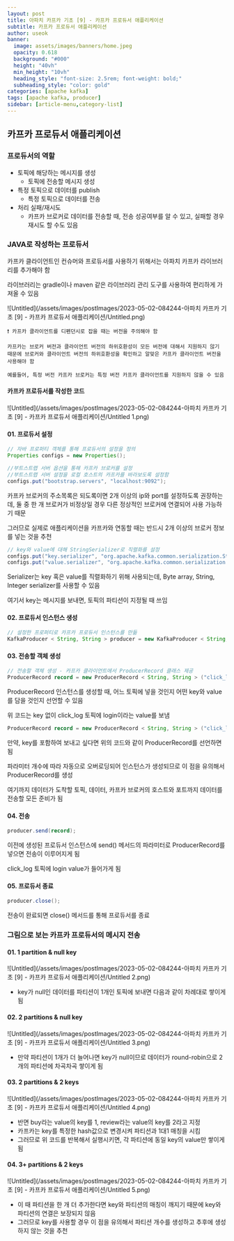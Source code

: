 ```yaml
---
layout: post
title: 아파치 카프카 기초 [9] - 카프카 프로듀서 애플리케이션
subtitle: 카프카 프로듀서 애플리케이션
author: useok
banner:
  image: assets/images/banners/home.jpeg
  opacity: 0.618
  background: "#000"
  height: "40vh"
  min_height: "10vh"
  heading_style: "font-size: 2.5rem; font-weight: bold;"
  subheading_style: "color: gold"
categories: [apache kafka]
tags: [apache kafka, producer]
sidebar: [article-menu,category-list] 
---
```

## 카프카 프로듀서 애플리케이션

### 프로듀서의 역할

- 토픽에 해당하는 메시지를 생성
    - 토픽에 전송할 메시지 생성
- 특정 토픽으로 데이터를 publish
    - 특정 토픽으로 데이터를 전송
- 처리 실패/재시도
    - 카프카 브로커로 데이터를 전송할 때, 전송 성공여부를 알 수 있고, 실패할 경우 재시도 할 수도 있음

### JAVA로 작성하는 프로듀서

카프카 클라이언트인 컨슈머와 프로듀서를 사용하기 위해서는 아파치 카프카 라이브러리를 추가해야 함

라이브러리는 gradle이나 maven 같은 라이브러리 관리 도구를 사용하여 편리하게 가져올 수 있음

![Untitled](/assets/images/postImages/2023-05-02-084244-아파치 카프카 기초 [9] - 카프카 프로듀서 애플리케이션/Untitled.png)

```
❗ 카프카 클라이언트를 디펜던시로 잡을 때는 버전을 주의해야 함

카프카는 브로커 버전과 클라이언트 버전의 하위호환성이 모든 버전에 대해서 지원하지 않기 때문에 브로커와 클라이언트 버전의 하위호환성을 확인하고 알맞은 카프카 클라이언트 버전을 사용해야 함

예를들어, 특정 버전 카프카 브로커는 특정 버전 카프카 클라이언트를 지원하지 않을 수 있음

```

#### 카프카 프로듀서를 작성한 코드

![Untitled](/assets/images/postImages/2023-05-02-084244-아파치 카프카 기초 [9] - 카프카 프로듀서 애플리케이션/Untitled 1.png)

#### 01. 프로듀서 설정

```java
// 자바 프로퍼티 객체를 통해 프로듀서의 설정을 정의
Properties configs = new Properties();
```

```java
//부트스트랩 서버 옵션을 통해 카프카 브로커를 설정
//부트스트랩 서버 설정을 로컬 호스트의 카프카를 바라보도록 설정함
configs.put("bootstrap.servers", "localhost:9092");
```

카프카 브로커의 주소목록은 되도록이면 2개 이상의 ip와 port를 설정하도록 권장하는데, 둘 중 한 개 브로커가 비정상일 경우 다른 정상적인 브로커에 연결되어 사용 가능하기 때문

그러므로 실제로 애플리케이션을 카프카와 연동할 때는 반드시 2개 이상의 브로커 정보를 넣는 것을 추천

```java
// key와 value에 대해 StringSerializer로 직렬화를 설정
configs.put("key.serializer", "org.apache.kafka.common.serialization.StringSerializer");
configs.put("value.serializer", "org.apache.kafka.common.serialization.StringSerializer");
```

Serializer는 key 혹은 value를 직렬화하기 위해 사용되는데, Byte array, String, Integer serializer를 사용할 수 있음

여기서 key는 메시지를 보내면, 토픽의 파티션이 지정될 때 쓰임

#### 02. 프로듀서 인스턴스 생성

```java
// 설정한 프로퍼티로 카프카 프로듀서 인스턴스를 만듦
KafkaProducer < String, String > producer = new KafkaProducer < String, String > (configs);
```

#### 03. 전송할 객체 생성

```java
// 전송할 객체 생성 - 카프카 클라이언트에서 ProducerRecord 클래스 제공
ProducerRecord record = new ProducerRecord < String, String > ("click_log", "login");
```

ProducerRecord 인스턴스를 생성할 때, 어느 토픽에 넣을 것인지 어떤 key와 value를 담을 것인지 선언할 수 있음

위 코드는 key 없이 click_log 토픽에 login이라는 value를 보냄

```java
ProducerRecord record = new ProducerRecord < String, String > ("click_log", "1", "loging");
```

만약, key를 포함하여 보내고 싶다면 위의 코드와 같이 ProducerRecord를 선언하면 됨

파라미터 개수에 따라 자동으로 오버로딩되어 인스턴스가 생성되므로 이 점을 유의해서 ProducerRecord를 생성

여기까지 데이터가 도착할 토픽, 데이터, 카프카 브로커의 호스트와 포트까지 데이터를 전송할 모든 준비가 됨

#### 04. 전송

```java
producer.send(record);
```

이전에 생성된 프로듀서 인스턴스에 send() 메서드의 파라미터로 ProducerRecord를 넣으면 전송이 이루어지게 됨

click_log 토픽에 login value가 들어가게 됨

#### 05. 프로듀서 종료

```java
producer.close();
```

전송이 완료되면 close() 메서드를 통해 프로듀서를 종료

### 그림으로 보는 카프카 프로듀서의 메시지 전송

#### 01. 1 partition & null key

![Untitled](/assets/images/postImages/2023-05-02-084244-아파치 카프카 기초 [9] - 카프카 프로듀서 애플리케이션/Untitled 2.png)

- key가 null인 데이터를 파티션이 1개인 토픽에 보내면 다음과 같이 차례대로 쌓이게 됨

#### 02. 2 partitions & null key

![Untitled](/assets/images/postImages/2023-05-02-084244-아파치 카프카 기초 [9] - 카프카 프로듀서 애플리케이션/Untitled 3.png)

- 만약 파티션이 1개가 더 늘어나면 key가 null이므로 데이터가 round-robin으로 2개의 파티션에 차곡차곡 쌓이게 됨

#### 03. 2 partitions & 2 keys

![Untitled](/assets/images/postImages/2023-05-02-084244-아파치 카프카 기초 [9] - 카프카 프로듀서 애플리케이션/Untitled 4.png)

- 반면 buy라는 value의 key를 1, review라는 value의 key를 2라고 지정
- 카프카는 key를 특정한 hash값으로 변경시켜 파티션과 1대1 매칭을 시킴
- 그러므로 위 코드를 반복해서 실행시키면, 각 파티션에 동일 key의 value만 쌓이게 됨

#### 04. 3+ partitions & 2 keys

![Untitled](/assets/images/postImages/2023-05-02-084244-아파치 카프카 기초 [9] - 카프카 프로듀서 애플리케이션/Untitled 5.png)

- 이 때 파티션을 한 개 더 추가한다면 key와 파티션의 매칭이 깨지기 때문에 key와 파티션의 연결은 보장되지 않음
- 그러므로 key를 사용할 경우 이 점을 유의해서 파티션 개수를 생성하고 추후에 생성하지 않는 것을 추천
